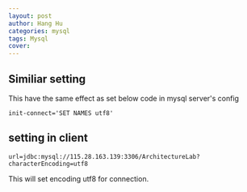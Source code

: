 ```yaml
---
layout: post
author: Hang Hu
categories: mysql
tags: Mysql 
cover: 
---
```


## Similiar setting

This have the same effect as set below code in mysql server's config

```
init-connect='SET NAMES utf8'
```

## setting in client

```
url=jdbc:mysql://115.28.163.139:3306/ArchitectureLab?characterEncoding=utf8
```

This will set encoding utf8 for connection.
